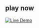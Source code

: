 ## play now

[![Live Demo](https://img.shields.io/badge/Live%20Demo-Calculator-brightgreen)](https://omvijaysharma.github.io/tetris/)
